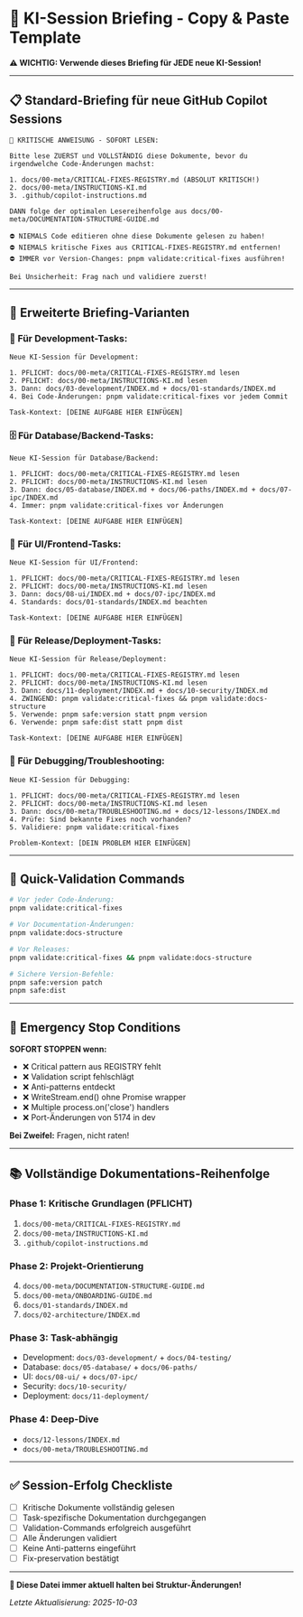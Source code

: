 # 🤖 KI-Session Briefing - Copy & Paste Template

**⚠️ WICHTIG: Verwende dieses Briefing für JEDE neue KI-Session!**

---

## 📋 Standard-Briefing für neue GitHub Copilot Sessions

```
🚨 KRITISCHE ANWEISUNG - SOFORT LESEN:

Bitte lese ZUERST und VOLLSTÄNDIG diese Dokumente, bevor du irgendwelche Code-Änderungen machst:

1. docs/00-meta/CRITICAL-FIXES-REGISTRY.md (ABSOLUT KRITISCH!)
2. docs/00-meta/INSTRUCTIONS-KI.md 
3. .github/copilot-instructions.md

DANN folge der optimalen Lesereihenfolge aus docs/00-meta/DOCUMENTATION-STRUCTURE-GUIDE.md

⛔ NIEMALS Code editieren ohne diese Dokumente gelesen zu haben!
⛔ NIEMALS kritische Fixes aus CRITICAL-FIXES-REGISTRY.md entfernen!
⛔ IMMER vor Version-Changes: pnpm validate:critical-fixes ausführen!

Bei Unsicherheit: Frag nach und validiere zuerst!
```

---

## 📝 Erweiterte Briefing-Varianten

### 🔧 Für Development-Tasks:
```
Neue KI-Session für Development:

1. PFLICHT: docs/00-meta/CRITICAL-FIXES-REGISTRY.md lesen
2. PFLICHT: docs/00-meta/INSTRUCTIONS-KI.md lesen  
3. Dann: docs/03-development/INDEX.md + docs/01-standards/INDEX.md
4. Bei Code-Änderungen: pnpm validate:critical-fixes vor jedem Commit

Task-Kontext: [DEINE AUFGABE HIER EINFÜGEN]
```

### 🗄️ Für Database/Backend-Tasks:
```
Neue KI-Session für Database/Backend:

1. PFLICHT: docs/00-meta/CRITICAL-FIXES-REGISTRY.md lesen
2. PFLICHT: docs/00-meta/INSTRUCTIONS-KI.md lesen
3. Dann: docs/05-database/INDEX.md + docs/06-paths/INDEX.md + docs/07-ipc/INDEX.md
4. Immer: pnpm validate:critical-fixes vor Änderungen

Task-Kontext: [DEINE AUFGABE HIER EINFÜGEN]
```

### 🎨 Für UI/Frontend-Tasks:
```
Neue KI-Session für UI/Frontend:

1. PFLICHT: docs/00-meta/CRITICAL-FIXES-REGISTRY.md lesen
2. PFLICHT: docs/00-meta/INSTRUCTIONS-KI.md lesen
3. Dann: docs/08-ui/INDEX.md + docs/07-ipc/INDEX.md
4. Standards: docs/01-standards/INDEX.md beachten

Task-Kontext: [DEINE AUFGABE HIER EINFÜGEN]
```

### 🚀 Für Release/Deployment-Tasks:
```
Neue KI-Session für Release/Deployment:

1. PFLICHT: docs/00-meta/CRITICAL-FIXES-REGISTRY.md lesen
2. PFLICHT: docs/00-meta/INSTRUCTIONS-KI.md lesen
3. Dann: docs/11-deployment/INDEX.md + docs/10-security/INDEX.md
4. ZWINGEND: pnpm validate:critical-fixes && pnpm validate:docs-structure
5. Verwende: pnpm safe:version statt pnpm version
6. Verwende: pnpm safe:dist statt pnpm dist

Task-Kontext: [DEINE AUFGABE HIER EINFÜGEN]
```

### 🐛 Für Debugging/Troubleshooting:
```
Neue KI-Session für Debugging:

1. PFLICHT: docs/00-meta/CRITICAL-FIXES-REGISTRY.md lesen
2. PFLICHT: docs/00-meta/INSTRUCTIONS-KI.md lesen
3. Dann: docs/00-meta/TROUBLESHOOTING.md + docs/12-lessons/INDEX.md
4. Prüfe: Sind bekannte Fixes noch vorhanden?
5. Validiere: pnpm validate:critical-fixes

Problem-Kontext: [DEIN PROBLEM HIER EINFÜGEN]
```

---

## 🎯 Quick-Validation Commands

```bash
# Vor jeder Code-Änderung:
pnpm validate:critical-fixes

# Vor Documentation-Änderungen:
pnpm validate:docs-structure

# Vor Releases:
pnpm validate:critical-fixes && pnpm validate:docs-structure

# Sichere Version-Befehle:
pnpm safe:version patch
pnpm safe:dist
```

---

## 🚨 Emergency Stop Conditions

**SOFORT STOPPEN wenn:**
- ❌ Critical pattern aus REGISTRY fehlt
- ❌ Validation script fehlschlägt  
- ❌ Anti-patterns entdeckt
- ❌ WriteStream.end() ohne Promise wrapper
- ❌ Multiple process.on('close') handlers
- ❌ Port-Änderungen von 5174 in dev

**Bei Zweifel:** Fragen, nicht raten!

---

## 📚 Vollständige Dokumentations-Reihenfolge

### Phase 1: Kritische Grundlagen (PFLICHT)
1. `docs/00-meta/CRITICAL-FIXES-REGISTRY.md`
2. `docs/00-meta/INSTRUCTIONS-KI.md`
3. `.github/copilot-instructions.md`

### Phase 2: Projekt-Orientierung
4. `docs/00-meta/DOCUMENTATION-STRUCTURE-GUIDE.md`
5. `docs/00-meta/ONBOARDING-GUIDE.md`
6. `docs/01-standards/INDEX.md`
7. `docs/02-architecture/INDEX.md`

### Phase 3: Task-abhängig
- Development: `docs/03-development/` + `docs/04-testing/`
- Database: `docs/05-database/` + `docs/06-paths/`
- UI: `docs/08-ui/` + `docs/07-ipc/`
- Security: `docs/10-security/`
- Deployment: `docs/11-deployment/`

### Phase 4: Deep-Dive
- `docs/12-lessons/INDEX.md`
- `docs/00-meta/TROUBLESHOOTING.md`

---

## ✅ Session-Erfolg Checkliste

- [ ] Kritische Dokumente vollständig gelesen
- [ ] Task-spezifische Dokumentation durchgegangen
- [ ] Validation-Commands erfolgreich ausgeführt
- [ ] Alle Änderungen validiert
- [ ] Keine Anti-patterns eingeführt
- [ ] Fix-preservation bestätigt

---

**📌 Diese Datei immer aktuell halten bei Struktur-Änderungen!**

*Letzte Aktualisierung: 2025-10-03*